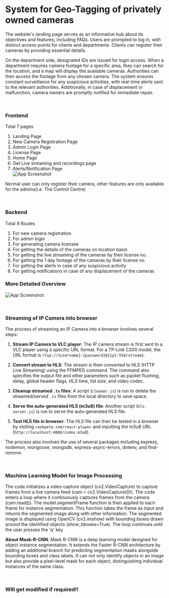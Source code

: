 
# System for Geo-Tagging of privately owned cameras

The website's landing page serves as an informative hub about its objectives and features, including FAQs. Users are prompted to log in, with distinct access points for clients and departments. Clients can register their cameras by providing essential details.

On the department side, designated IDs are issued for login access. When a department requires camera footage for a specific area, they can search for the location, and a map will display the available cameras. Authorities can then access the footage from any chosen camera. The system ensures constant surveillance for any suspicious activities, with real-time alerts sent to the relevant authorities. Additionally, in case of displacement or malfunction, camera owners are promptly notified for immediate repair.

&nbsp;&nbsp;
### Frontend

Total 7 pages
1. Landing Page
2. New Camera Registration Page
3. Admin Login Page
4. License Page
5. Home Page
6. Get Live streaming and recordings page
7. Alerts/Notification Page
\
![App Screenshot](https://res.cloudinary.com/diyxwdtjd/image/upload/v1703010444/Personal/Screenshot_2023-12-19_182548_p9uk66.png)

Normal user can only register their camera, other features are only available 
for the admins(i.e. The Control Centre)

&nbsp;&nbsp;

### Backend

Total 8 Routes
1. For new camera registration
2. For admin login
3. For generating camera licensee
4. For getting the details of the cameras on location basis
5. For getting the live streaming of the cameras by their license no.
6. For getting the 1 day footage of the cameras by their license no.
7. For getting the alerts in case of any suspicious activity
8. For getting notifications in case of any displacement of the cameras

### More Detailed Overview
![App Screenshot](https://res.cloudinary.com/diyxwdtjd/image/upload/v1703011060/Personal/Screenshot_34_z15kqd.png)

&nbsp;&nbsp;

### Streaming of IP Camera into browser

The process of streaming an IP Camera into a browser involves several steps:

1. **Stream IP Camera to VLC player**: The IP camera stream is first sent to a VLC player using a specific URL format. For a TP-Link C200 model, the URL format is `rtsp://{username}:{password}@{ip}:554/stream1`.

2. **Convert stream to HLS**: The stream is then converted to HLS (HTTP Live Streaming) using the FFMPEG command. The command also specifies the output file and other parameters such as packet flushing, delay, global header flags, HLS time, list size, and video codec.

3. **Cleanup streamed `.ts` files**: A script (`cleaner.js`) is run to delete the streamed/served `.ts` files from the local directory to save space.

4. **Serve the auto-generated HLS (m3u8) file**: Another script (`hls-server.js`) is run to serve the auto-generated HLS file.

5. **Test HLS file in browser**: The HLS file can then be tested in a browser by visiting `cookpete.com/react-player` and inputting the m3u8 URL (`http://localhost:4000/index.m3u8`).

The process also involves the use of several packages including express, nodemon, mongoose, mongodb, express-async-errors, dotenv, and find-remove.


&nbsp;&nbsp;


### Machine Learning Model for Image Processing

The code initializes a video capture object (cv2.VideoCapture) to capture frames from a live camera feed (cam = cv2.VideoCapture(0)).
The code enters a loop where it continuously captures frames from the camera (cam.read()).
The model.segmentFrame function is then applied to each frame for instance segmentation. This function takes the frame as input and returns the segmented image along with other information.
The segmented image is displayed using OpenCV (cv2.imshow) with bounding boxes drawn around the identified objects (show_bboxes=True).
The loop continues until the user presses the 'q' key 

**About Mask-R-CNN**: 
Mask R-CNN is a deep learning model designed for object instance segmentation. It extends the Faster R-CNN architecture by adding an additional branch for predicting segmentation masks alongside bounding boxes and class labels.
It can not only identify objects in an image but also provide a pixel-level mask for each object, distinguishing individual instances of the same class.

&nbsp;&nbsp;

### WIll get modified if required!!


